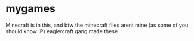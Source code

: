 # mygames
Minecraft is in this, and
btw the minecraft files arent mine (as some of you should know :P)
eaglercraft gang made these
